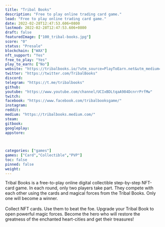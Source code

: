 ```yaml
---
title: "Tribal Books"
description: "Free to play online trading card game."
lead: "Free to play online trading card game."
date: 2022-02-28T12:47:53.606+0800
lastmod: 2022-02-28T12:47:53.606+0800
draft: false
featuredImage: ["100_tribal-books.jpg"]
score: "0"
status: "Presale"
blockchain: ["WAX"]
nft_support: "Yes"
free_to_play: "Yes"
play_to_earn: ["No"]
website: "https://tribalbooks.io/?utm_source=PlayToEarn.net&utm_medium=organic&utm_campaign=gamepage"
twitter: "https://twitter.com/TribalBooks"
discord: 
telegram: "https://t.me/tribalbooks"
github: 
youtube: "https://www.youtube.com/channel/UCIxBDLtqaA984DcnrrPrfMw"
twitch: 
facebook: "https://www.facebook.com/tribalbooksgame/"
instagram: 
reddit: 
medium: "https://tribalbooks.medium.com/"
steam: 
gitbook: 
googleplay: 
appstore: 

  
    
categories: ["games"]
games: ["Card","Collectible","PVP"]
toc: false
pinned: false
weight: 
---
```

Tribal Books is a free-to-play online digital collectible step-by-step NFT-card game. In each round, only two players take part. They compete with each other using the cards and magical forces from the Tribal Books. Only one will become a winner.<br> <br> Collect NFT cards. Use them to beat the foe. Upgrade your Tribal Book to open powerful magic forces. Become the hero who will restore the greatness of the enchanted heart-cities and get their treasures!